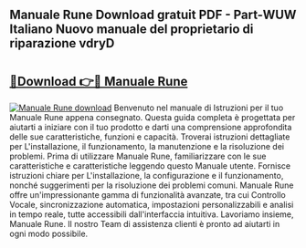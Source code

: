 ## Manuale Rune Download gratuit PDF - Part-WUW Italiano Nuovo manuale del proprietario di riparazione vdryD

# <h2><a href="http://dfbubr.blite.top/?on=Manuale+Rune">🔗Download 👉🔴 Manuale Rune</a></h2>

[![Manuale Rune download](https://i.imgur.com/lujVjoI.png)](http://dfbubr.blite.top/?on=Manuale+Rune)
Benvenuto nel manuale di Istruzioni per il tuo Manuale Rune appena consegnato. Questa guida completa è progettata per aiutarti a iniziare con il tuo prodotto e darti una comprensione approfondita delle sue caratteristiche, funzioni e capacità. Troverai istruzioni dettagliate per L'installazione, il funzionamento, la manutenzione e la risoluzione dei problemi. Prima di utilizzare Manuale Rune, familiarizzare con le sue caratteristiche e caratteristiche leggendo questo Manuale utente. Fornisce istruzioni chiare per L'installazione, la configurazione e il funzionamento, nonché suggerimenti per la risoluzione dei problemi comuni. Manuale Rune offre un'impressionante gamma di funzionalità avanzate, tra cui Controllo Vocale, sincronizzazione automatica, impostazioni personalizzabili e analisi in tempo reale, tutte accessibili dall'interfaccia intuitiva. Lavoriamo insieme, Manuale Rune. Il nostro Team di assistenza clienti è pronto ad aiutarti in ogni modo possibile.
